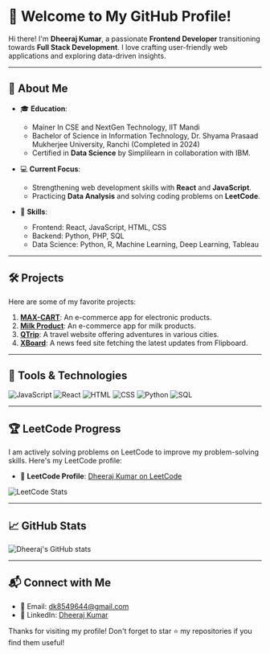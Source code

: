 # 👋 Welcome to My GitHub Profile!

Hi there! I'm **Dheeraj Kumar**, a passionate **Frontend Developer** transitioning towards **Full Stack Development**. I love crafting user-friendly web applications and exploring data-driven insights. 

---

## 🚀 About Me
- 🎓 **Education**:
  - Mainer In CSE and NextGen Technology, IIT Mandi
  - Bachelor of Science in Information Technology, Dr. Shyama Prasaad Mukherjee University, Ranchi (Completed in 2024)
  - Certified in **Data Science** by Simplilearn in collaboration with IBM.

- 💻 **Current Focus**: 
  - Strengthening web development skills with **React** and **JavaScript**.
  - Practicing **Data Analysis** and solving coding problems on **LeetCode**.

- 🌟 **Skills**:
  - Frontend: React, JavaScript, HTML, CSS
  - Backend: Python, PHP, SQL
  - Data Science: Python, R, Machine Learning, Deep Learning, Tableau

---

## 🛠️ Projects
Here are some of my favorite projects:

1. **[MAX-CART](https://github.com/Dheeraj2002kumar/MAX-CART)**: An e-commerce app for electronic products.
2. **[Milk Product](https://github.com/Dheeraj2002kumar/Milk-Product)**: An e-commerce app for milk products.
3. **[QTrip](https://github.com/Dheeraj2002kumar/QTrip)**: A travel website offering adventures in various cities.
4. **[XBoard](https://github.com/Dheeraj2002kumar/XBoard)**: A news feed site fetching the latest updates from Flipboard.

---

## 🔧 Tools & Technologies
![JavaScript](https://img.shields.io/badge/-JavaScript-F7DF1E?logo=javascript&logoColor=black)
![React](https://img.shields.io/badge/-React-61DAFB?logo=react&logoColor=black)
![HTML](https://img.shields.io/badge/-HTML-E34F26?logo=html5&logoColor=white)
![CSS](https://img.shields.io/badge/-CSS-1572B6?logo=css3&logoColor=white)
![Python](https://img.shields.io/badge/-Python-3776AB?logo=python&logoColor=white)
![SQL](https://img.shields.io/badge/-SQL-4479A1?logo=postgresql&logoColor=white)

---

## 🏆 LeetCode Progress
I am actively solving problems on LeetCode to improve my problem-solving skills. Here's my LeetCode profile:

- 📜 **LeetCode Profile**: [Dheeraj Kumar on LeetCode](https://leetcode.com/u/Dheeraj7321/)

![LeetCode Stats](https://leetcard.jacoblin.cool/u/Dheeraj7321?theme=dark&font=Source%20Code%20Pro&ext=heatmap)

---

## 📈 GitHub Stats
![Dheeraj's GitHub stats](https://github-readme-stats.vercel.app/api?username=Dheeraj2002kumar&show_icons=true&theme=radical)

---

## 📬 Connect with Me
- 📧 Email: dk8549644@gmail.com
- 🔗 LinkedIn: [Dheeraj Kumar](https://www.linkedin.com/in/dheeraj-kumar-2002)

Thanks for visiting my profile! Don't forget to star ⭐ my repositories if you find them useful!

